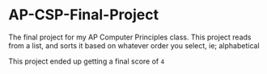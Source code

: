 # AP-CSP-Final-Project
The final project for my AP Computer Principles class.
This project reads from a list, and sorts it based on whatever order you select, ie; alphabetical

This project ended up getting a final score of `4`
